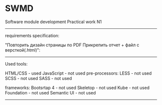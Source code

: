 # SWMD
Software module development
Practical work N1

-------------------------------------------------------------------------------------------------------------------------------------------------------------------------

requirements specification: 

"Повторить дизайн страницы по PDF
Прикрепить отчет + файл с версткой(.html)": 

-------------------------------------------------------------------------------------------------------------------------------------------------------------------------

Used tools: 

HTML/CSS - used
JavaScript - not used
pre-processors: 
LESS - not used
SCSS - not used
SASS - not used

frameworks: 
Bootsrtap 4 - not used
Skeletop - not used
Kube - not used
Foundation - not used
Semantic UI - not used

-------------------------------------------------------------------------------------------------------------------------------------------------------------------------

